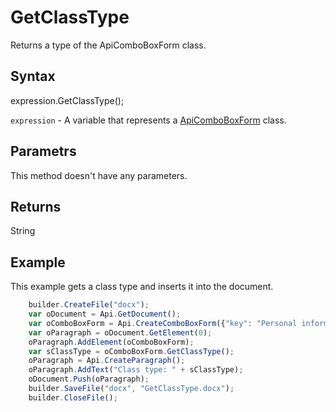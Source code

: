 # GetClassType

Returns a type of the ApiComboBoxForm class.

## Syntax

expression.GetClassType();

`expression` - A variable that represents a [ApiComboBoxForm](../ApiComboBoxForm.md) class.

## Parametrs

This method doesn't have any parameters.

## Returns

String

## Example

This example gets a class type and inserts it into the document.

```javascript
	builder.CreateFile("docx");
	var oDocument = Api.GetDocument();
	var oComboBoxForm = Api.CreateComboBoxForm({"key": "Personal information", "tip": "Choose your country", "required": true, "placeholder": "Country", "editable": false, "autoFit": false, "items": ["Latvia", "USA", "UK"]});
	var oParagraph = oDocument.GetElement(0);
	oParagraph.AddElement(oComboBoxForm);
	var sClassType = oComboBoxForm.GetClassType();
	oParagraph = Api.CreateParagraph();
	oParagraph.AddText("Class type: " + sClassType);
	oDocument.Push(oParagraph);
	builder.SaveFile("docx", "GetClassType.docx");
	builder.CloseFile();
```
